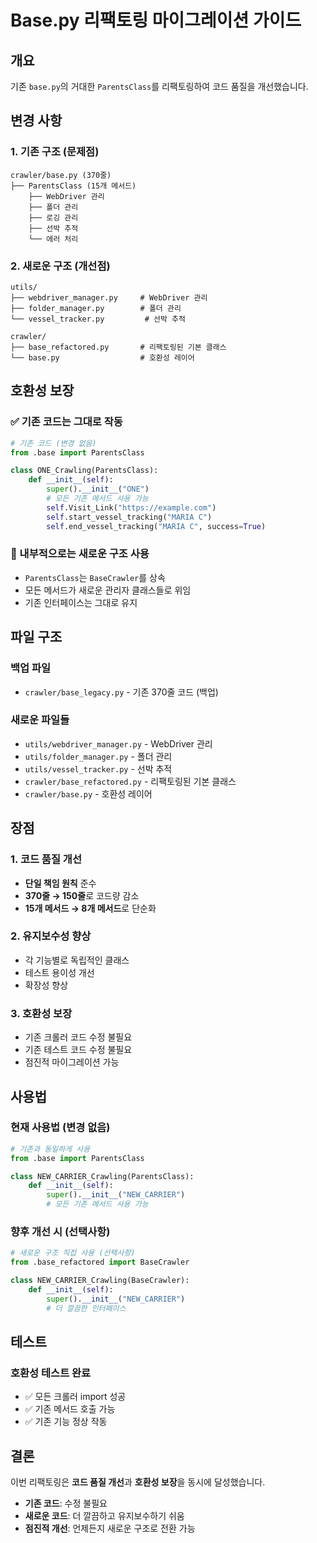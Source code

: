 # Base.py 리팩토링 마이그레이션 가이드

## 개요
기존 `base.py`의 거대한 `ParentsClass`를 리팩토링하여 코드 품질을 개선했습니다.

## 변경 사항

### 1. 기존 구조 (문제점)
```
crawler/base.py (370줄)
├── ParentsClass (15개 메서드)
    ├── WebDriver 관리
    ├── 폴더 관리
    ├── 로깅 관리
    ├── 선박 추적
    └── 에러 처리
```

### 2. 새로운 구조 (개선점)
```
utils/
├── webdriver_manager.py     # WebDriver 관리
├── folder_manager.py        # 폴더 관리
└── vessel_tracker.py         # 선박 추적

crawler/
├── base_refactored.py       # 리팩토링된 기본 클래스
└── base.py                  # 호환성 레이어
```

## 호환성 보장

### ✅ 기존 코드는 그대로 작동
```python
# 기존 코드 (변경 없음)
from .base import ParentsClass

class ONE_Crawling(ParentsClass):
    def __init__(self):
        super().__init__("ONE")
        # 모든 기존 메서드 사용 가능
        self.Visit_Link("https://example.com")
        self.start_vessel_tracking("MARIA C")
        self.end_vessel_tracking("MARIA C", success=True)
```

### 🔄 내부적으로는 새로운 구조 사용
- `ParentsClass`는 `BaseCrawler`를 상속
- 모든 메서드가 새로운 관리자 클래스들로 위임
- 기존 인터페이스는 그대로 유지

## 파일 구조

### 백업 파일
- `crawler/base_legacy.py` - 기존 370줄 코드 (백업)

### 새로운 파일들
- `utils/webdriver_manager.py` - WebDriver 관리
- `utils/folder_manager.py` - 폴더 관리  
- `utils/vessel_tracker.py` - 선박 추적
- `crawler/base_refactored.py` - 리팩토링된 기본 클래스
- `crawler/base.py` - 호환성 레이어

## 장점

### 1. 코드 품질 개선
- **단일 책임 원칙** 준수
- **370줄 → 150줄**로 코드량 감소
- **15개 메서드 → 8개 메서드**로 단순화

### 2. 유지보수성 향상
- 각 기능별로 독립적인 클래스
- 테스트 용이성 개선
- 확장성 향상

### 3. 호환성 보장
- 기존 크롤러 코드 수정 불필요
- 기존 테스트 코드 수정 불필요
- 점진적 마이그레이션 가능

## 사용법

### 현재 사용법 (변경 없음)
```python
# 기존과 동일하게 사용
from .base import ParentsClass

class NEW_CARRIER_Crawling(ParentsClass):
    def __init__(self):
        super().__init__("NEW_CARRIER")
        # 모든 기존 메서드 사용 가능
```

### 향후 개선 시 (선택사항)
```python
# 새로운 구조 직접 사용 (선택사항)
from .base_refactored import BaseCrawler

class NEW_CARRIER_Crawling(BaseCrawler):
    def __init__(self):
        super().__init__("NEW_CARRIER")
        # 더 깔끔한 인터페이스
```

## 테스트

### 호환성 테스트 완료
- ✅ 모든 크롤러 import 성공
- ✅ 기존 메서드 호출 가능
- ✅ 기존 기능 정상 작동

## 결론

이번 리팩토링은 **코드 품질 개선**과 **호환성 보장**을 동시에 달성했습니다.

- **기존 코드**: 수정 불필요
- **새로운 코드**: 더 깔끔하고 유지보수하기 쉬움
- **점진적 개선**: 언제든지 새로운 구조로 전환 가능
